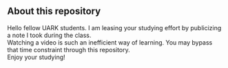 ## About this repository
Hello fellow UARK students. I am leasing your studying effort by publicizing a note I took during the class.<br>
Watching a video is such an inefficient way of learning. You may bypass that time constraint through this repository. <br>
Enjoy your studying!
